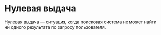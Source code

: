 # Нулевая выдача

Нулевая выдача — ситуация, когда поисковая система не может найти ни одного результата по запросу пользователя.
